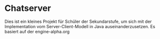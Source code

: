 # Chatserver
Dies ist ein kleines Projekt für Schüler der Sekundarstufe, um sich mit der Implementation vom Server-Client-Modell in Java auseinanderzusetzen. Es basiert auf der engine-alpha.org
